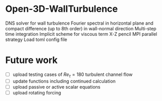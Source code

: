 # Open-3D-WallTurbulence
DNS solver for wall turbulence
Fourier spectral in horizontal plane and compact difference (up to 8th order) in wall-normal direction
Multi-step time integration
Implicit scheme for viscous term
X-Z pencil MPI parallel strategy
Load toml config file

# Future work
- [ ] upload testing cases of $Re_\tau=180$ turbulent channel flow
- [ ] update functions including continued calculation
- [ ] upload passive or active scalar equations
- [ ] upload rotating forcing
